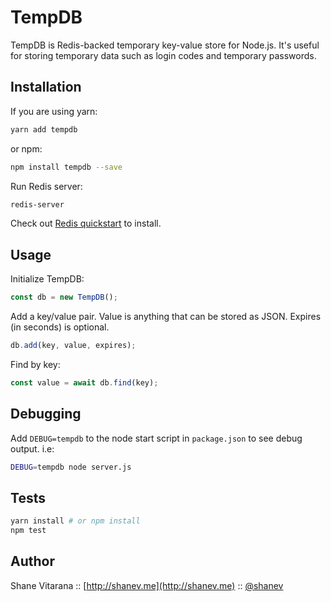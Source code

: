 # TempDB

TempDB is Redis-backed temporary key-value store for Node.js. It's useful for storing temporary data such as login codes and temporary passwords.

## Installation

If you are using yarn:

```sh
yarn add tempdb
```

or npm:

```sh
npm install tempdb --save
```

Run Redis server:
```sh
redis-server
```
Check out [Redis quickstart](https://redis.io/topics/quickstart) to install.

## Usage

Initialize TempDB:
```js
const db = new TempDB();
```

Add a key/value pair. Value is anything that can be stored as JSON. Expires (in seconds) is optional.
```js
db.add(key, value, expires);
```

Find by key:
```js
const value = await db.find(key);
```

## Debugging

Add `DEBUG=tempdb` to the node start script in `package.json` to see debug output. i.e:

```sh
DEBUG=tempdb node server.js
```

## Tests

```sh
yarn install # or npm install
npm test
```

## Author

Shane Vitarana :: [http://shanev.me](http://shanev.me) :: [@shanev](https://twitter.com/shanev)
